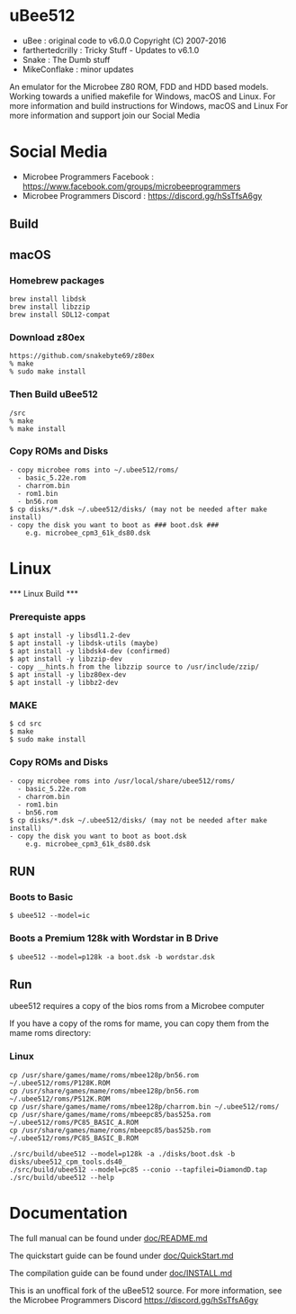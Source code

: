 # uBee512 #
- uBee : original code to v6.0.0 Copyright (C) 2007-2016
- farthertedcrilly : Tricky Stuff - Updates to v6.1.0
- Snake : The Dumb stuff
- MikeConflake : minor updates

An emulator for the Microbee Z80 ROM, FDD and HDD based models. 
Working towards a unified makefile for Windows, macOS and Linux. 
For more information and build instructions for Windows, macOS and Linux
For more information and support join our Social Media

# Social Media # 
- Microbee Programmers Facebook : https://www.facebook.com/groups/microbeeprogrammers
- Microbee Programmers Discord : https://discord.gg/hSsTfsA6gy

## Build

## macOS

### Homebrew packages ###
    brew install libdsk
    brew install libzzip
    brew install SDL12-compat

### Download z80ex ###
    https://github.com/snakebyte69/z80ex
    % make
    % sudo make install

### Then Build uBee512 ###
    /src
    % make
    % make install

### Copy ROMs and Disks ###
    - copy microbee roms into ~/.ubee512/roms/
      - basic_5.22e.rom
      - charrom.bin
      - rom1.bin
      - bn56.rom
    $ cp disks/*.dsk ~/.ubee512/disks/ (may not be needed after make install)
    - copy the disk you want to boot as ### boot.dsk ###
        e.g. microbee_cpm3_61k_ds80.dsk

# Linux

*** Linux Build ***
### Prerequiste apps ###
    $ apt install -y libsdl1.2-dev
    $ apt install -y libdsk-utils (maybe)
    $ apt install -y libdsk4-dev (confirmed)
    $ apt install -y libzzip-dev
    - copy __hints.h from the libzzip source to /usr/include/zzip/
    $ apt install -y libz80ex-dev
    $ apt install -y libbz2-dev

### MAKE ###
    $ cd src
    $ make
    $ sudo make install

### Copy ROMs and Disks ###
    - copy microbee roms into /usr/local/share/ubee512/roms/
      - basic_5.22e.rom
      - charrom.bin
      - rom1.bin
      - bn56.rom
    $ cp disks/*.dsk ~/.ubee512/disks/ (may not be needed after make install)
    - copy the disk you want to boot as boot.dsk
        e.g. microbee_cpm3_61k_ds80.dsk

## RUN ##
### Boots to Basic ###
    $ ubee512 --model=ic

### Boots a Premium 128k with Wordstar in B Drive ###
    $ ubee512 --model=p128k -a boot.dsk -b wordstar.dsk

## Run

ubee512 requires a copy of the bios roms from a Microbee computer

If you have a copy of the roms for mame, you can copy them from the mame roms directory:

### Linux

    cp /usr/share/games/mame/roms/mbee128p/bn56.rom  ~/.ubee512/roms/P128K.ROM
    cp /usr/share/games/mame/roms/mbee128p/bn56.rom  ~/.ubee512/roms/P512K.ROM
    cp /usr/share/games/mame/roms/mbee128p/charrom.bin ~/.ubee512/roms/
    cp /usr/share/games/mame/roms/mbeepc85/bas525a.rom ~/.ubee512/roms/PC85_BASIC_A.ROM
    cp /usr/share/games/mame/roms/mbeepc85/bas525b.rom ~/.ubee512/roms/PC85_BASIC_B.ROM

    ./src/build/ubee512 --model=p128k -a ./disks/boot.dsk -b disks/ubee512_cpm_tools.ds40_
    ./src/build/ubee512 --model=pc85 --conio --tapfilei=DiamondD.tap
    ./src/build/ubee512 --help

# Documentation

The full manual can be found under [doc/README.md](doc/README.md)

The quickstart guide can be found under [doc/QuickStart.md](doc/QuickStart.md)

The compilation guide can be found under [doc/INSTALL.md](doc/INSTALL.md)

This is an unoffical fork of the uBee512 source. For more information, see the Microbee Programmers Discord https://discord.gg/hSsTfsA6gy
